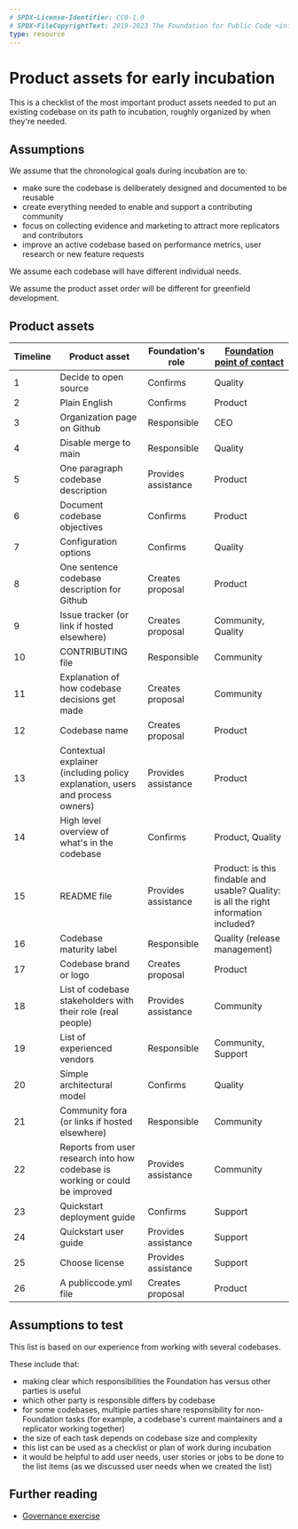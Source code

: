```yaml
---
# SPDX-License-Identifier: CC0-1.0
# SPDX-FileCopyrightText: 2019-2023 The Foundation for Public Code <info@publiccode.net>
type: resource
---
```


# Product assets for early incubation

This is a checklist of the most important product assets needed to put an existing codebase on its path to incubation, roughly organized by when they're needed.

## Assumptions

We assume that the chronological goals during incubation are to:

* make sure the codebase is deliberately designed and documented to be reusable
* create everything needed to enable and support a contributing community
* focus on collecting evidence and marketing to attract more replicators and contributors
* improve an active codebase based on performance metrics, user research or new feature requests

We assume each codebase will have different individual needs.

We assume the product asset order will be different for greenfield development.

## Product assets

| Timeline | Product asset | Foundation's role | [Foundation point of contact](../../organization/staff.md)|
|----------|-----------------|-------------------|-------------------|
| 1 | Decide to open source | Confirms | Quality |
| 2 | Plain English | Confirms | Product |
| 3 | Organization page on Github | Responsible | CEO |
| 4 | Disable merge to main | Responsible | Quality |
| 5 | One paragraph codebase description | Provides assistance | Product |
| 6 | Document codebase objectives | Confirms | Product |
| 7 | Configuration options | Confirms | Quality |
| 8 | One sentence codebase description for Github | Creates proposal | Product |
| 9 | Issue tracker (or link if hosted elsewhere) | Creates proposal | Community, Quality |
| 10 | CONTRIBUTING file | Responsible | Community |
| 11 | Explanation of how codebase decisions get made | Creates proposal | Community |
| 12 | Codebase name | Creates proposal | Product |
| 13 | Contextual explainer (including policy explanation, users and process owners) | Provides assistance | Product |
| 14 | High level overview of what's in the codebase | Confirms | Product, Quality |
| 15 | README file | Provides assistance | Product: is this findable and usable? Quality: is all the right information included? |
| 16 | Codebase maturity label | Responsible | Quality (release management) |
| 17 | Codebase brand or logo | Creates proposal | Product |
| 18 | List of codebase stakeholders with their role (real people) | Provides assistance | Community |
| 19 | List of experienced vendors | Responsible | Community, Support |
| 20 | Simple architectural model | Confirms | Quality |
| 21 | Community fora (or links if hosted elsewhere) | Responsible | Community |
| 22 | Reports from user research into how codebase is working or could be improved | Provides assistance| Community |
| 23 | Quickstart deployment guide | Confirms | Support |
| 24 | Quickstart user guide | Provides assistance | Support |
| 25 | Choose license | Provides assistance | Support |
| 26 | A publiccode.yml file | Creates proposal | Product |

## Assumptions to test

This list is based on our experience from working with several codebases.

These include that:

* making clear which responsibilities the Foundation has versus other parties is useful
* which other party is responsible differs by codebase
* for some codebases, multiple parties share responsibility for non-Foundation tasks (for example, a codebase's current maintainers and a replicator working together)
* the size of each task depends on codebase size and complexity
* this list can be used as a checklist or plan of work during incubation
* it would be helpful to add user needs, user stories or jobs to be done to the list items (as we discussed user needs when we created the list)

## Further reading

* [Governance exercise](../supporting-codebase-governance/exercise/index.md)
